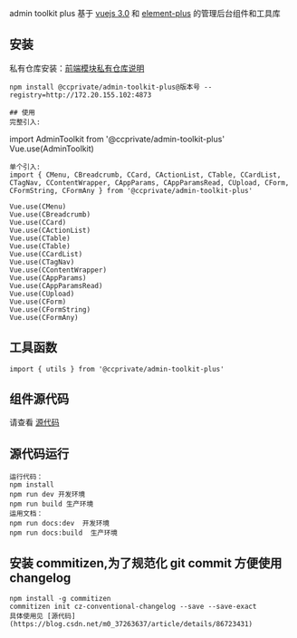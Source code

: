admin toolkit plus
基于 [vuejs 3.0](https://vue3js.cn/) 和 [element-plus](https://element-plus.gitee.io/#/zh-CN) 的管理后台组件和工具库

## 安装

私有仓库安装：[前端模块私有仓库说明](http://wiki.skyoss.com/pages/viewpage.action?pageId=35726422)

```
npm install @ccprivate/admin-toolkit-plus@版本号 --registry=http://172.20.155.102:4873
```

```
## 使用
完整引入:
```

import AdminToolkit from '@ccprivate/admin-toolkit-plus'
Vue.use(AdminToolkit)

```
单个引入:
import { CMenu, CBreadcrumb, CCard, CActionList, CTable, CCardList, CTagNav, CContentWrapper, CAppParams, CAppParamsRead, CUpload, CForm, CFormString, CFormAny } from '@ccprivate/admin-toolkit-plus'

Vue.use(CMenu)
Vue.use(CBreadcrumb)
Vue.use(CCard)
Vue.use(CActionList)
Vue.use(CTable)
Vue.use(CTable)
Vue.use(CCardList)
Vue.use(CTagNav)
Vue.use(CContentWrapper)
Vue.use(CAppParams)
Vue.use(CAppParamsRead)
Vue.use(CUpload)
Vue.use(CForm)
Vue.use(CFormString)
Vue.use(CFormAny)
```

## 工具函数

```
import { utils } from '@ccprivate/admin-toolkit-plus'
```

## 组件源代码

请查看 [源代码](http://gitlab.skysri.com/flower/admin-toolkit-plus)

## 源代码运行

```
运行代码：
npm install
npm run dev 开发环境
npm run build 生产环境
运用文档：
npm run docs:dev  开发环境
npm run docs:build  生产环境
```

## 安装 commitizen,为了规范化 git commit 方便使用 changelog

```
npm install -g commitizen
commitizen init cz-conventional-changelog --save --save-exact
具体使用见 [源代码](https://blog.csdn.net/m0_37263637/article/details/86723431)
```

